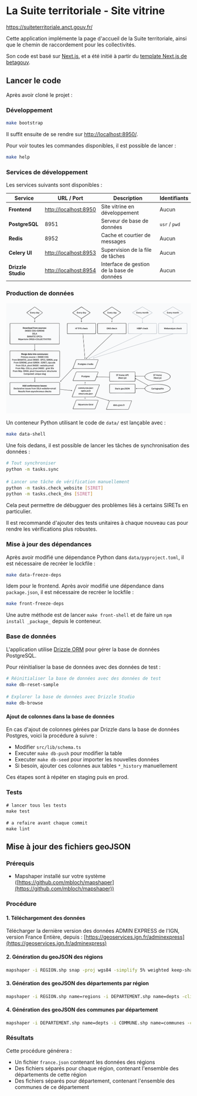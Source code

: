 # La Suite territoriale - Site vitrine

https://suiteterritoriale.anct.gouv.fr/

Cette application implémente la page d'accueil de la Suite territoriale, ainsi que le chemin de raccordement pour les collectivités.

Son code est basé sur [Next.js](https://nextjs.org/), et a été initié à partir du [template Next.js de betagouv](https://github.com/betagouv/template-nextjs).

## Lancer le code

Après avoir cloné le projet :

### Développement

```bash
make bootstrap
```

Il suffit ensuite de se rendre sur [http://localhost:8950/](http://localhost:8950/).

Pour voir toutes les commandes disponibles, il est possible de lancer :

```bash
make help
```

### Services de développement

Les services suivants sont disponibles :

| Service            | URL / Port                                     | Description                                | Identifiants  |
| ------------------ | ---------------------------------------------- | ------------------------------------------ | ------------- |
| **Frontend**       | [http://localhost:8950](http://localhost:8950) | Site vitrine en développement              | Aucun         |
| **PostgreSQL**     | 8951                                           | Serveur de base de données                 | `usr` / `pwd` |
| **Redis**          | 8952                                           | Cache et courtier de messages              | Aucun         |
| **Celery UI**      | [http://localhost:8953](http://localhost:8953) | Supervision de la file de tâches           | Aucun         |
| **Drizzle Studio** | [http://localhost:8954](http://localhost:8954) | Interface de gestion de la base de données | Aucun         |

### Production de données

![Production des données RPNT](./docs/rpnt-data-process.png)

Un conteneur Python utilisant le code de `data/` est lançable avec :

```bash
make data-shell
```

Une fois dedans, il est possible de lancer les tâches de synchronisation des données :

```bash
# Tout synchroniser
python -m tasks.sync

# Lancer une tâche de vérification manuellement
python -m tasks.check_website [SIRET]
python -m tasks.check_dns [SIRET]

```

Cela peut permettre de débugguer des problèmes liés à certains SIRETs en particulier.

Il est recommandé d'ajouter des tests unitaires à chaque nouveau cas pour rendre les vérifications plus robustes.

### Mise à jour des dépendances

Après avoir modifié une dépendance Python dans `data/pyproject.toml`, il est nécessaire de recréer le lockfile :

```bash
make data-freeze-deps
```

Idem pour le frontend. Après avoir modifié une dépendance dans `package.json`, il est nécessaire de recréer le lockfile :

```bash
make front-freeze-deps
```

Une autre méthode est de lancer `make front-shell` et de faire un `npm install _package_` depuis le conteneur.

### Base de données

L'application utilise [Drizzle ORM](https://orm.drizzle.team/) pour gérer la base de données PostgreSQL.

Pour réinitialiser la base de données avec des données de test :

```bash
# Réinitialiser la base de données avec des données de test
make db-reset-sample

# Explorer la base de données avec Drizzle Studio
make db-browse
```

#### Ajout de colonnes dans la base de données

En cas d'ajout de colonnes gérées par Drizzle dans la base de données Postgres, voici la procédure à suivre :

- Modifier `src/lib/schema.ts`
- Executer `make db-push` pour modifier la table
- Executer `make db-seed` pour importer les nouvelles données
- Si besoin, ajouter ces colonnes aux tables `*_history` manuellement

Ces étapes sont à répéter en staging puis en prod.

### Tests

```
# lancer tous les tests
make test

# a refaire avant chaque commit
make lint
```

## Mise à jour des fichiers geoJSON

### Prérequis

- Mapshaper installé sur votre système ([https://github.com/mbloch/mapshaper](https://github.com/mbloch/mapshaper))

### Procédure

#### 1. Téléchargement des données

Télécharger la dernière version des données ADMIN EXPRESS de l'IGN, version France Entière, depuis :
[https://geoservices.ign.fr/adminexpress](https://geoservices.ign.fr/adminexpress)

#### 2. Génération du geoJSON des régions

```bash
mapshaper -i REGION.shp snap -proj wgs84 -simplify 5% weighted keep-shapes -filter-fields INSEE_REG,NOM -rename-fields INSEE_GEO=INSEE_REG,NAME=NOM -o format=geojson precision=0.00001 regions.json
```

#### 3. Génération des geoJSON des départements par région

```bash
mapshaper -i REGION.shp name=regions -i DEPARTEMENT.shp name=depts -clip target=depts source=regions -proj wgs84 -simplify 5% weighted keep-shapes -filter-fields INSEE_DEP,INSEE_REG,NOM -rename-fields INSEE_GEO=INSEE_DEP,NAME=NOM -split INSEE_REG -o format=geojson precision=0.00001
```

#### 4. Génération des geoJSON des communes par département

```bash
mapshaper -i DEPARTEMENT.shp name=depts -i COMMUNE.shp name=communes -clip target=communes source=depts -proj wgs84 -simplify 5% weighted keep-shapes -filter-fields INSEE_COM,INSEE_DEP,NOM -rename-fields INSEE_GEO=INSEE_COM,NAME=NOM -split INSEE_DEP -o format=geojson precision=0.00001
```

### Résultats

Cette procédure générera :

- Un fichier `france.json` contenant les données des régions
- Des fichiers séparés pour chaque région, contenant l'ensemble des départements de cette région
- Des fichiers séparés pour département, contenant l'ensemble des communes de ce département

